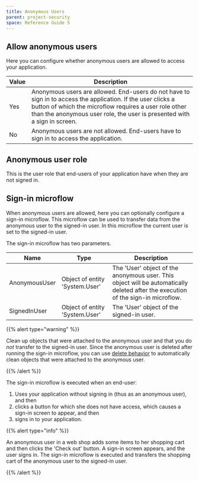 ```yaml
---
title: Anonymous Users
parent: project-security
space: Reference Guide 5
---
```


## Allow anonymous users

Here you can configure whether anonymous users are allowed to access your application.

Value | Description
----- | -------------------------------------------------------------------------------------------------------------------------------------------------------------------------------------------------------------------------------------------------
Yes   | Anonymous users are allowed. End-users do not have to sign in to access the application. If the user clicks a button of which the microflow requires a user role other than the anonymous user role, the user is presented with a sign in screen.
No    | Anonymous users are not allowed. End-users have to sign in to access the application.

## Anonymous user role

This is the user role that end-users of your application have when they are not signed in.

## Sign-in microflow

When anonymous users are allowed, here you can optionally configure a sign-in microflow. This microflow can be used to transfer data from the anonymous user to the signed-in user. In this microflow the current user is set to the signed-in user.

The sign-in microflow has two parameters.



Name          | Type                           | Description
------------- | ------------------------------ | --------------------------------------------------------------------------------------------------------------------------------
AnonymousUser | Object of entity 'System.User' | The 'User' object of the anonymous user. This object will be automatically deleted after the execution of the sign-in microflow.
SignedInUser  | Object of entity 'System.User' | The 'User' object of the signed-in user.

{{% alert type="warning" %}}



Clean up objects that were attached to the anonymous user and that you do _not_ transfer to the signed-in user. Since the anonymous user is deleted after running the sign-in microflow, you can use [delete behavior](associations) to automatically clean objects that were attached to the anonymous user.

{{% /alert %}}

The sign-in microflow is executed when an end-user:

1. Uses your application without signing in (thus as an anonymous user), and then
2. clicks a button for which she does not have access, which causes a sign-in screen to appear, and then
3. signs in to your application.

{{% alert type="info" %}}

An anonymous user in a web shop adds some items to her shopping cart and then clicks the 'Check out' button. A sign-in screen appears, and the user signs in. The sign-in microflow is executed and transfers the shopping cart of the anonymous user to the signed-in user.

{{% /alert %}}
